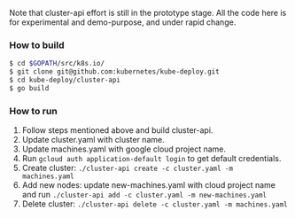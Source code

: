 Note that cluster-api effort is still in the prototype stage. All the code here is for experimental and demo-purpose, and under rapid change.

### How to build

```bash
$ cd $GOPATH/src/k8s.io/
$ git clone git@github.com:kubernetes/kube-deploy.git
$ cd kube-deploy/cluster-api
$ go build
```

### How to run
1) Follow steps mentioned above and build cluster-api.
2) Update cluster.yaml with cluster name.
3) Update machines.yaml with google cloud project name.
4) Run `gcloud auth application-default login` to get default credentials.
5) Create cluster: `./cluster-api create -c cluster.yaml -m machines.yaml`
6) Add new nodes: update new-machines.yaml with cloud project name and run `./cluster-api add -c cluster.yaml -m new-machines.yaml`
7) Delete cluster: `./cluster-api delete -c cluster.yaml -m machines.yaml`

